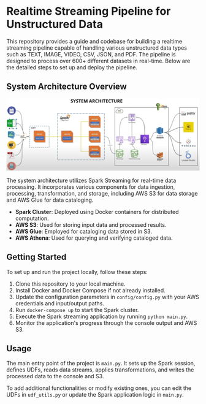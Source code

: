 # Realtime Streaming Pipeline for Unstructured Data

This repository provides a guide and codebase for building a realtime streaming pipeline capable of handling various unstructured data types such as TEXT, IMAGE, VIDEO, CSV, JSON, and PDF. The pipeline is designed to process over 600+ different datasets in real-time. Below are the detailed steps to set up and deploy the pipeline.

## System Architecture Overview

![](system-architecture.png)

The system architecture utilizes Spark Streaming for real-time data processing. It incorporates various components for data ingestion, processing, transformation, and storage, including AWS S3 for data storage and AWS Glue for data cataloging.

- **Spark Cluster**: Deployed using Docker containers for distributed computation.
- **AWS S3**: Used for storing input data and processed results.
- **AWS Glue**: Employed for cataloging data stored in S3.
- **AWS Athena**: Used for querying and verifying cataloged data.

  
## Getting Started

To set up and run the project locally, follow these steps:

1. Clone this repository to your local machine.
2. Install Docker and Docker Compose if not already installed.
3. Update the configuration parameters in `config/config.py` with your AWS credentials and input/output paths.
4. Run `docker-compose up` to start the Spark cluster.
5. Execute the Spark streaming application by running `python main.py`.
6. Monitor the application's progress through the console output and AWS S3.

## Usage

The main entry point of the project is `main.py`. It sets up the Spark session, defines UDFs, reads data streams, applies transformations, and writes the processed data to the console and S3.

To add additional functionalities or modify existing ones, you can edit the UDFs in `udf_utils.py` or update the Spark application logic in `main.py`.


